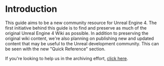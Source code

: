 # Introduction

This guide aims to be a new community resource for Unreal Engine 4. The first initiative behind this guide is to find and preserve as much of the original Unreal Engine 4 Wiki as possible. In addition to preserving the original wiki content, we're also planning on publishing new and updated content that may be useful to the Unreal development community. This can be seen with the new "Quick Reference" section.

If you're looking to help us in the archiving effort, [click here](wiki-archives/#i-want-to-contribute-how-can-i-help).

